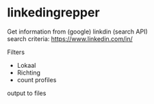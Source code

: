 # linkedingrepper


>>
Get information from (google) linkdin (search API)<br>
search criteria:  https://www.linkedin.com/in/

Filters
- Lokaal 
- Richting
- count profiles


>
output to files

